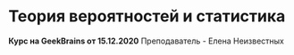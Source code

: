 # Теория вероятностей и статистика
**Курс на GeekBrains от 15.12.2020**
Преподаватель - Елена Неизвестных